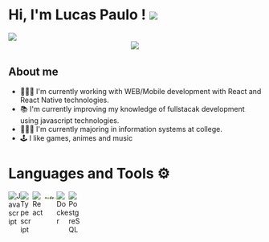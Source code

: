 # Hi, I'm Lucas Paulo ! <img src="https://media.giphy.com/media/hvRJCLFzcasrR4ia7z/giphy.gif" width="25px">

<center>
        <img width="400px" align="left" src="https://github-readme-stats.vercel.app/api/top-langs/?username=lucaspaulodev&hide=html&layout=compact&theme=dark" />
        <br/>
        <img height="180em" src="https://github-readme-stats.vercel.app/api?username=lucaspaulodev&theme=dark&show_icons=true&count_private=true&hide=issues" />
</center>

## About me

<ul>
  <li>👨🏻‍💻 I'm currently working with WEB/Mobile development with React and React Native technologies.</li>
  <li>📚 I'm currently improving my knowledge of fullstacak development using javascript technologies.</li>
  <li>👨🏻‍🎓 I'm currently majoring in information systems at college.</li>
  <li>🕹 I like games, animes and music</li>
</ul>

# Languages and Tools ⚙
<div>
  <img align="left" alt="Javascript" width="24px" src="https://upload.wikimedia.org/wikipedia/commons/thumb/9/99/Unofficial_JavaScript_logo_2.svg/1024px-       Unofficial_JavaScript_logo_2.svg.png" />
  <img align="left" alt="Typescript" width="24px" src="https://cdn.iconscout.com/icon/free/png-512/typescript-1174965.png" />
  <img align="left" alt="React" width="24px" src="https://cdn.iconscout.com/icon/free/png-512/react-1-282599.png" />
  <img align="left" alt="Nodejs" width="24px" src="https://raw.githubusercontent.com/devicons/devicon/master/icons/nodejs/nodejs-original-wordmark.svg" width="26"/>
  <img align="left" alt="Docker" width="24px" src="https://cdn4.iconfinder.com/data/icons/logos-and-brands/512/97_Docker_logo_logos-512.png" />
  <img align="left" alt="PostgreSQL" width="24px" src="https://www.postgresql.org/media/img/about/press/elephant.png" />
</div>





